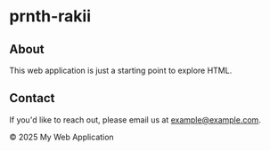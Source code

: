 # prnth-rakii
<section id="about">
    <h2>About</h2>
    <p>This web application is just a starting point to explore HTML.</p>
</section>

<section id="contact">
    <h2>Contact</h2>
    <p>If you'd like to reach out, please email us at <a href="mailto:example@example.com">example@example.com</a>.</p>
</section>

<footer>
    <p>&copy; 2025 My Web Application</p>
</footer>
